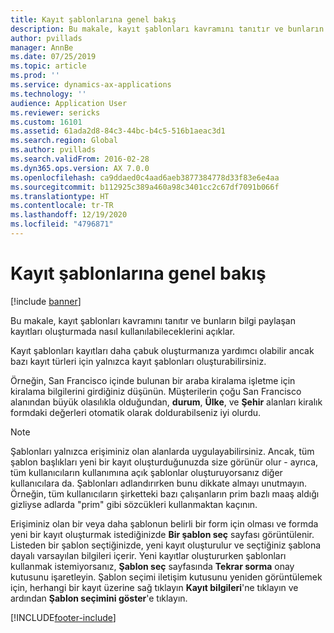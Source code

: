 ```yaml
---
title: Kayıt şablonlarına genel bakış
description: Bu makale, kayıt şablonları kavramını tanıtır ve bunların bilgi paylaşan kayıtları oluşturmada nasıl kullanılabileceklerini açıklar.
author: pvillads
manager: AnnBe
ms.date: 07/25/2019
ms.topic: article
ms.prod: ''
ms.service: dynamics-ax-applications
ms.technology: ''
audience: Application User
ms.reviewer: sericks
ms.custom: 16101
ms.assetid: 61ada2d8-84c3-44bc-b4c5-516b1aeac3d1
ms.search.region: Global
ms.author: pvillads
ms.search.validFrom: 2016-02-28
ms.dyn365.ops.version: AX 7.0.0
ms.openlocfilehash: ca9ddaed0c4aad6aeb3877384778d33f83e6e4aa
ms.sourcegitcommit: b112925c389a460a98c3401cc2c67df7091b066f
ms.translationtype: HT
ms.contentlocale: tr-TR
ms.lasthandoff: 12/19/2020
ms.locfileid: "4796871"
---
```

# <a name="record-templates-overview"></a>Kayıt şablonlarına genel bakış

[!include [banner](../includes/banner.md)]

Bu makale, kayıt şablonları kavramını tanıtır ve bunların bilgi paylaşan kayıtları oluşturmada nasıl kullanılabileceklerini açıklar.

Kayıt şablonları kayıtları daha çabuk oluşturmanıza yardımcı olabilir ancak bazı kayıt türleri için yalnızca kayıt şablonları oluşturabilirsiniz.

Örneğin, San Francisco içinde bulunan bir araba kiralama işletme için kiralama bilgilerini girdiğiniz düşünün. Müşterilerin çoğu San Francisco alanından büyük olasılıkla olduğundan, **durum**, **Ülke**, ve **Şehir** alanları kiralık formdaki değerleri otomatik olarak doldurabilseniz iyi olurdu.

> [!NOTE]
> Şablonları yalnızca erişiminiz olan alanlarda uygulayabilirsiniz. Ancak, tüm şablon başlıkları yeni bir kayıt oluşturduğunuzda size görünür olur - ayrıca, tüm kullanıcıların kullanımına açık şablonlar oluşturuyorsanız diğer kullanıcılara da. Şablonları adlandırırken bunu dikkate almayı unutmayın. Örneğin, tüm kullanıcıların şirketteki bazı çalışanların prim bazlı maaş aldığı gizliyse adlarda "prim" gibi sözcükleri kullanmaktan kaçının.

Erişiminiz olan bir veya daha şablonun belirli bir form için olması ve formda yeni bir kayıt oluşturmak istediğinizde **Bir şablon seç** sayfası görüntülenir. Listeden bir şablon seçtiğinizde, yeni kayıt oluşturulur ve seçtiğiniz şablona dayalı varsayılan bilgileri içerir. Yeni kayıtlar oluştururken şablonları kullanmak istemiyorsanız, **Şablon seç** sayfasında **Tekrar sorma** onay kutusunu işaretleyin. Şablon seçimi iletişim kutusunu yeniden görüntülemek için, herhangi bir kayıt üzerine sağ tıklayın **Kayıt bilgileri**'ne tıklayın ve ardından **Şablon seçimini göster**'e tıklayın.


[!INCLUDE[footer-include](../../../includes/footer-banner.md)]